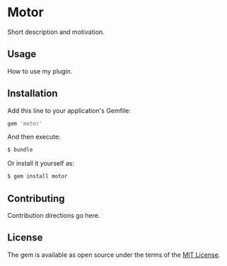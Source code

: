 # Motor
Short description and motivation.

## Usage
How to use my plugin.

## Installation
Add this line to your application's Gemfile:

```ruby
gem 'motor'
```

And then execute:
```bash
$ bundle
```

Or install it yourself as:
```bash
$ gem install motor
```

## Contributing
Contribution directions go here.

## License
The gem is available as open source under the terms of the [MIT License](https://opensource.org/licenses/MIT).
